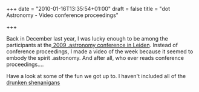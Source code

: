 +++
date = "2010-01-16T13:35:54+01:00"
draft = false
title = "dot Astronomy - Video conference proceedings"

+++

<p>Back in December last year, I was lucky enough to be among the participants at the<a href="http://darkmattersheep.net/2009/12/dot-astronomy-the-leiden-experiment/"> 2009 .astronomy conference in Leiden</a>. Instead of conference proceedings, I made a video of the week because it seemed to embody the spirit .astronomy. And after all, who ever reads conference proceedings....</p>

<p>Have a look at some of the fun we got up to. I haven't included all of the <a href="http://darkmattersheep.net/2009/12/dot-astronomy-anyone-for-port/">drunken shenanigans</a></p>